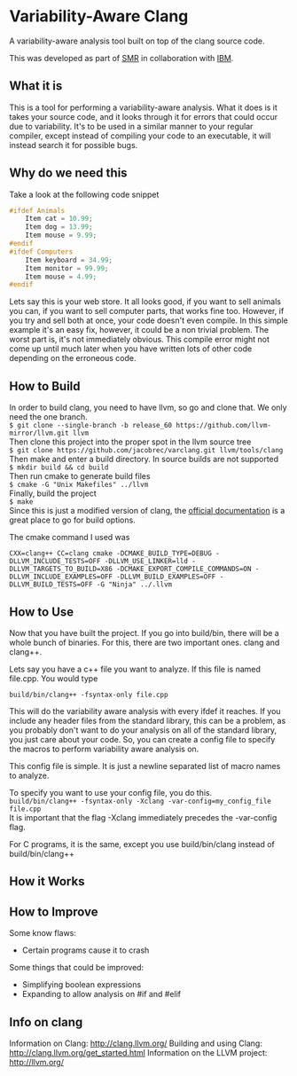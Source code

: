 # Variability-Aware Clang
A variability-aware analysis tool built on top of the clang source code.
<!-- Who, Where, When -->
This was developed as part of [SMR](https://sarahnadi.org/smr/) in collaboration with [IBM](https://www-01.ibm.com/ibm/cas/canada/).

<!-- What -->
## What it is

This is a tool for performing a variability-aware analysis. What it does is it
takes your source code, and it looks through it for errors that could occur due
to variability. It's to be used in a similar manner to your regular compiler,
except instead of compiling your code to an executable, it will instead search
it for possible bugs.

<!-- Why -->
## Why do we need this

Take a look at the following code snippet

```C++
#ifdef Animals
    Item cat = 10.99;
    Item dog = 13.99;
    Item mouse = 9.99;
#endif
#ifdef Computers
    Item keyboard = 34.99;
    Item monitor = 99.99;
    Item mouse = 4.99;
#endif
```

Lets say this is your web store. It all looks good, if you want to sell animals
you can, if you want to sell computer parts, that works fine too. However, if
you try and sell both at once, your code doesn't even compile. In this simple
example it's an easy fix, however, it could be a non trivial problem. The worst
part is, it's not immediately obvious. This compile error might not come up
until much later when you have written lots of other code depending on the
erroneous code.



<!-- How -->
## How to Build
In order to build clang, you need to have llvm, so go and clone that. We only
need the one branch.\
`$ git clone --single-branch -b release_60 https://github.com/llvm-mirror/llvm.git llvm`\
Then clone this project into the proper spot in the llvm source tree\
`$ git clone https://github.com/jacobrec/varclang.git llvm/tools/clang`\
Then make and enter a build directory. In source builds are not supported\
`$ mkdir build && cd build`\
Then run cmake to generate build files\
`$ cmake -G "Unix Makefiles" ../llvm`\
Finally, build the project\
`$ make`\
Since this is just a modified version of clang, the [official
documentation](https://clang.llvm.org/get_started.html) is a
great place to go for build options.

The cmake command I used was 
```
CXX=clang++ CC=clang cmake -DCMAKE_BUILD_TYPE=DEBUG -DLLVM_INCLUDE_TESTS=OFF -DLLVM_USE_LINKER=lld -DLLVM_TARGETS_TO_BUILD=X86 -DCMAKE_EXPORT_COMPILE_COMMANDS=ON -DLLVM_INCLUDE_EXAMPLES=OFF -DLLVM_BUILD_EXAMPLES=OFF -DLLVM_BUILD_TESTS=OFF -G "Ninja" ../.llvm
```

## How to Use
Now that you have built the project. If you go into build/bin, there will be a
whole bunch of binaries. For this, there are two important ones. clang and
clang++.

Lets say you have a c++ file you want to analyze. If this file is named
file.cpp. You would type

`build/bin/clang++ -fsyntax-only file.cpp`

This will do the variability aware analysis with every ifdef it reaches. If you
include any header files from the standard library, this can be a problem, as
you probably don't want to do your analysis on all of the standard library, you
just care about your code. So, you can create a config file to specify the
macros to perform variability aware analysis on.

This config file is simple. It is just a newline separated list of macro names
to analyze.

To specify you want to use your config file, you do this.\
`build/bin/clang++ -fsyntax-only -Xclang -var-config=my_config_file file.cpp`\
It is important that the flag -Xclang immediately precedes the -var-config flag.

For C programs, it is the same, except you use build/bin/clang instead of
build/bin/clang++

## How it Works


## How to Improve
Some know flaws:
- Certain programs cause it to crash

Some things that could be improved:
- Simplifying boolean expressions
- Expanding to allow analysis on #if and #elif



## Info on clang
Information on Clang:             http://clang.llvm.org/
Building and using Clang:         http://clang.llvm.org/get_started.html
Information on the LLVM project:  http://llvm.org/

